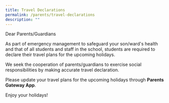 ```yaml
---
title: Travel Declarations
permalink: /parents/travel-declarations
description: ""
---
```

Dear Parents/Guardians

As part of emergency management to safeguard your son/ward's health and that of all students and staff in the school, students are required to declare their travel plans for the upcoming holidays.


We seek the cooperation of parents/guardians to exercise social responsibilities by making accurate travel declaration.

Please update your travel plans for the upcoming holidays through **Parents Gateway App**.

Enjoy your holidays!